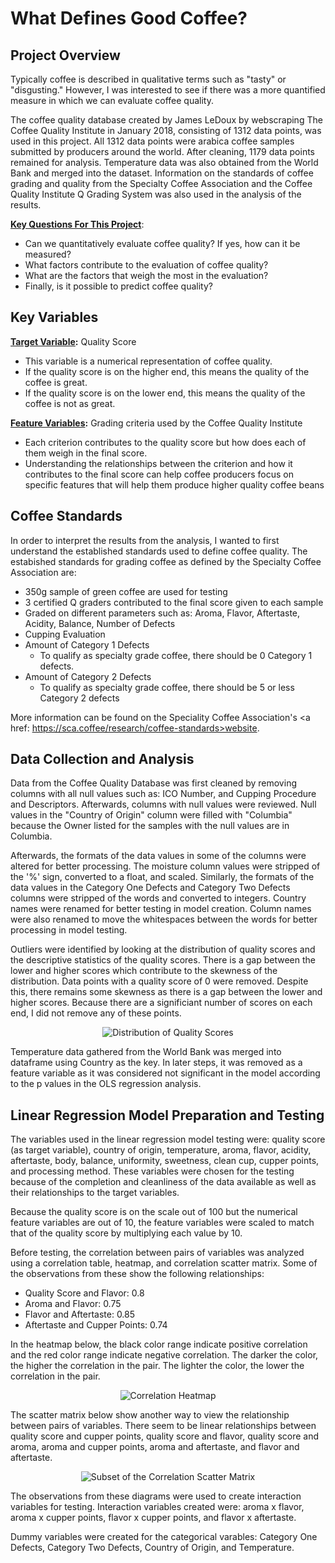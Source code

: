 # What Defines Good Coffee?


## Project Overview

Typically coffee is described in qualitative terms such as "tasty" or "disgusting." However, I was interested to see if there was a more quantified measure in which we can evaluate coffee quality.

The coffee quality database created by James LeDoux by webscraping The Coffee Quality Institute in January 2018, consisting of 1312 data points, was used in this project. All 1312 data points were arabica coffee samples submitted by producers around the world. After cleaning, 1179 data points remained for analysis. Temperature data was also obtained from the World Bank and merged into the dataset. Information on the standards of coffee grading and quality from the Specialty Coffee Association and the Coffee Quality Institute Q Grading System was also used in the analysis of the results.

<b><u> Key Questions For This Project</u></b>:
* Can we quantitatively evaluate coffee quality? If yes, how can it be measured?
* What factors contribute to the evaluation of coffee quality?
* What are the factors that weigh the most in the evaluation?
* Finally, is it possible to predict coffee quality?


## Key Variables

<b><u>Target Variable</u>:</b> Quality Score
* This variable is a numerical representation of coffee quality.
* If the quality score is on the higher end, this means the quality of the coffee is great.
* If the quality score is on the lower end, this means the quality of the coffee is not as great.

<b><u>Feature Variables</u>:</b> Grading criteria used by the Coffee Quality Institute 
* Each criterion contributes to the quality score but how does each of them weigh in the final score.
* Understanding the relationships between the criterion and how it contributes to the final score can help coffee producers focus on specific features that will help them produce higher quality coffee beans


## Coffee Standards

In order to interpret the results from the analysis, I wanted to first understand the established standards used to define coffee quality. The estabished standards for grading coffee as defined by the Specialty Coffee Association are:

* 350g sample of green coffee are used for testing
* 3 certified Q graders contributed to the final score given to each sample
* Graded on different parameters such as: Aroma, Flavor, Aftertaste, Acidity, Balance, Number of Defects
* Cupping Evaluation
* Amount of Category 1 Defects
    * To qualify as specialty grade coffee, there should be 0 Category 1 defects.
* Amount of Category 2 Defects
    * To qualify as specialty grade coffee, there should be 5 or less Category 2 defects

More information can be found on the Speciality Coffee Association's <a href: https://sca.coffee/research/coffee-standards>website</a>.


## Data Collection and Analysis

Data from the Coffee Quality Database was first cleaned by removing columns with all null values such as: ICO Number, and Cupping Procedure and Descriptors. Afterwards, columns with null values were reviewed. Null values in the "Country of Origin" column were filled with "Columbia" because the Owner listed for the samples with the null values are in Columbia.

Afterwards, the formats of the data values in some of the columns were altered for better processing. The moisture column values were stripped of the '%' sign, converted to a float, and scaled. Similarly, the formats of the data values in the Category One Defects and Category Two Defects columns were stripped of the words and converted to integers. Country names were renamed for better testing in model creation. Column names were also renamed to move the whitespaces between the words for better processing in model testing.

Outliers were identified by looking at the distribution of quality scores and the descriptive statistics of the quality scores. There is a gap between the lower and higher scores which contribute to the skewness of the distribution. Data points with a quality score of 0 were removed. Despite this, there remains some skewness as there is a gap between the lower and higher scores. Because there are a significiant number of scores on each end, I did not remove any of these points.

<p align="center">
  <img src="./distquality.png" title="Distribution of Quality Scores">
</p>

Temperature data gathered from the World Bank was merged into dataframe using Country as the key. In later steps, it was removed as a feature variable as it was considered not significant in the model according to the p values in the OLS regression analysis. 


## Linear Regression Model Preparation and Testing

The variables used in the linear regression model testing were: quality score (as target variable), country of origin, temperature, aroma, flavor, acidity, aftertaste, body, balance, uniformity, sweetness, clean cup, cupper points, and processing method. These variables were chosen for the testing because of the completion and cleanliness of the data available as well as their relationships to the target variables.

Because the quality score is on the scale out of 100 but the numerical feature variables are out of 10, the feature variables were scaled to match that of the quality score by multiplying each value by 10.

Before testing, the correlation between pairs of variables was analyzed using a correlation table, heatmap, and correlation scatter matrix. Some of the observations from these show the following relationships:

* Quality Score and Flavor: 0.8
* Aroma and Flavor: 0.75
* Flavor and Aftertaste: 0.85
* Aftertaste and Cupper Points: 0.74

In the heatmap below, the black color range indicate positive correlation and the red color range indicate negative correlation. The darker the color, the higher the correlation in the pair. The lighter the color, the lower the correlation in the pair.

<p align="center">
  <img src="./heatmap.png" title="Correlation Heatmap">
</p>

The scatter matrix below show another way to view the relationship between pairs of variables. There seem to be linear relationships between quality score and cupper points, quality score and flavor, quality score and aroma, aroma and cupper points, aroma and aftertaste, and flavor and aftertaste.

<p align="center">
  <img src="./brief_scatter_matrix.png" title="Subset of the Correlation Scatter Matrix">
</p>

The observations from these diagrams were used to create interaction variables for testing. Interaction variables created were: aroma x flavor, aroma x cupper points, flavor x cupper points, and flavor x aftertaste. 

Dummy variables were created for the categorical varables: Category One Defects, Category Two Defects, Country of Origin, and Temperature.
